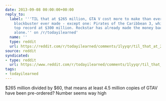 ```yaml
---
date: 2013-09-08 00:00:00+00:00
reply_to:
  label: '''TIL that at $265 million, GTA V cost more to make than every Hollywood
    blockbuster ever made - except one: Pirates of the Caribbean 3, which holds the
    top record at $300 million. Rockstar has already made the money back on pre-orders
    alone.'' on /r/todayilearned'
  name: ''
  type: reddit
  url: https://reddit.com/r/todayilearned/comments/1lyyqr/til_that_at_265_million_gta_v_cost_more_to_make/
source: reddit
syndicated:
- type: reddit
  url: https://www.reddit.com/r/todayilearned/comments/1lyyqr/til_that_at_265_million_gta_v_cost_more_to_make/cc45py5/
tags:
- todayilearned
---
```


$265 million divided by $60, that means at least 4.5 million copies of GTAV have been pre-ordered? Number seems way high
